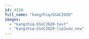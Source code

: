 ```yaml
---
id: 4318
full_name: "kangzhiq/GSoC2020"
images: 
  - "kangzhiq-GSoC2020-test"
  - "kangzhiq-GSoC2020-lip2wav_new"
---
```

